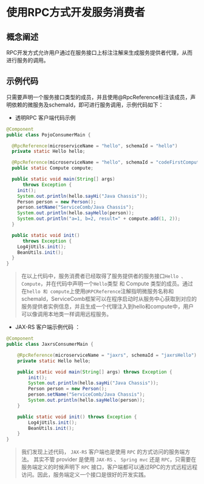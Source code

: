 # 使用RPC方式开发服务消费者

## 概念阐述

RPC开发方式允许用户通过在服务接口上标注注解来生成服务提供者代理，从而进行服务的调用。

## 示例代码

只需要声明一个服务接口类型的成员，并且使用@RpcReference标注该成员，声明依赖的微服务及schemaId，即可进行服务调用，示例代码如下：

* 透明RPC 客户端代码示例

```java
@Component
public class PojoConsumerMain {

  @RpcReference(microserviceName = "hello", schemaId = "hello")
  private static Hello hello;

  @RpcReference(microserviceName = "hello", schemaId = "codeFirstCompute")
  public static Compute compute;

  public static void main(String[] args)
      throws Exception {
    init();
    System.out.println(hello.sayHi("Java Chassis"));
    Person person = new Person();
    person.setName("ServiceComb/Java Chassis");
    System.out.println(hello.sayHello(person));
    System.out.println("a=1, b=2, result=" + compute.add(1, 2));
  }

  public static void init()
      throws Exception {
    Log4jUtils.init();
    BeanUtils.init();
  }
}
```

>在以上代码中，服务消费者已经取得了服务提供者的服务接口`Hello 、Compute`，并在代码中声明一个`Hello`类型 和 Compute 类型的成员。通过在`hello 和 compute`上使用`@RPCReference`注解指明微服务名称和schemaId，ServiceComb框架可以在程序启动时从服务中心获取到对应的服务提供者实例信息，并且生成一个代理注入到hello和compute中，用户可以像调用本地类一样调用远程服务。

* JAX-RS 客户端示例代码 ：

```java
@Component
public class JaxrsConsumerMain {

    @RpcReference(microserviceName = "jaxrs", schemaId = "jaxrsHello")
    private static Hello hello;

    public static void main(String[] args) throws Exception {
        init();
        System.out.println(hello.sayHi("Java Chassis"));
        Person person = new Person();
        person.setName("ServiceComb/Java Chassis");
        System.out.println(hello.sayHello(person));
    }

    public static void init() throws Exception {
        Log4jUtils.init();
        BeanUtils.init();
    }
}
```
>我们发现上述代码， `JAX-RS` 客户端也是使用 `RPC` 的方式访问的服务端方法。 其实不管 provider
是使用 `JAX-RS` 、 `Spring mvc` 还是 `RPC`，只需要在服务端定义的时候声明下 `RPC` 接口，客户端都可以通过RPC的方式远程远程访问。因此，服务端定义一个接口是很好的开发实践。
